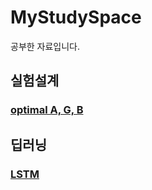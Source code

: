 # MyStudySpace
공부한 자료입니다.

## 실험설계

### [optimal A, G, B](https://github.com/JunHyun-DS/MyStudySpace/blob/master/Optimal.pdf)

## 딥러닝

### [LSTM](https://github.com/JunHyun-DS/MyStudySpace/blob/master/Optimal.pdf)
